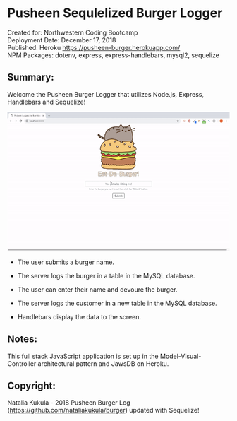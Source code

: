 # Pusheen Sequlelized Burger Logger

Created for: Northwestern Coding Bootcamp \
Deployment Date:  December 17, 2018 \
Published: Heroku <https://pusheen-burger.herokuapp.com/> \
NPM Packages: dotenv, express, express-handlebars, mysql2, sequelize

## Summary: 

Welcome the Pusheen Burger Logger that utilizes Node.js, Express, Handlebars and Sequelize!

![GifTastic](public/assets/img/burger_demo.gif)

* The user submits a burger name.

* The server logs the burger in a table in the MySQL database.

* The user can enter their name and devoure the burger.

* The server logs the customer in a new table in the MySQL database.

* Handlebars display the data to the screen.


## Notes:

This full stack JavaScript application is set up in the Model-Visual-Controller architectural pattern and JawsDB on Heroku.

## Copyright:

Natalia Kukula - 2018
Pusheen Burger Log (https://github.com/nataliakukula/burger) updated with Sequelize!